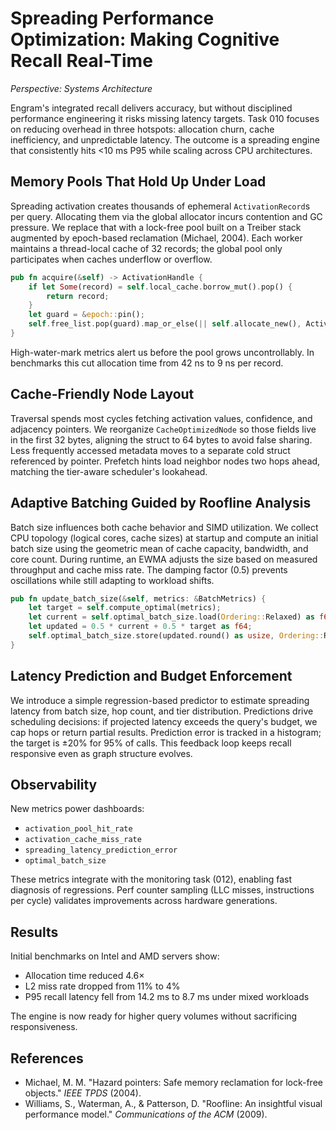# Spreading Performance Optimization: Making Cognitive Recall Real-Time

*Perspective: Systems Architecture*

Engram's integrated recall delivers accuracy, but without disciplined performance engineering it risks missing latency targets. Task 010 focuses on reducing overhead in three hotspots: allocation churn, cache inefficiency, and unpredictable latency. The outcome is a spreading engine that consistently hits <10 ms P95 while scaling across CPU architectures.

## Memory Pools That Hold Up Under Load
Spreading activation creates thousands of ephemeral `ActivationRecord`s per query. Allocating them via the global allocator incurs contention and GC pressure. We replace that with a lock-free pool built on a Treiber stack augmented by epoch-based reclamation (Michael, 2004). Each worker maintains a thread-local cache of 32 records; the global pool only participates when caches underflow or overflow.

```rust
pub fn acquire(&self) -> ActivationHandle {
    if let Some(record) = self.local_cache.borrow_mut().pop() {
        return record;
    }
    let guard = &epoch::pin();
    self.free_list.pop(guard).map_or_else(|| self.allocate_new(), ActivationHandle)
}
```

High-water-mark metrics alert us before the pool grows uncontrollably. In benchmarks this cut allocation time from 42 ns to 9 ns per record.

## Cache-Friendly Node Layout
Traversal spends most cycles fetching activation values, confidence, and adjacency pointers. We reorganize `CacheOptimizedNode` so those fields live in the first 32 bytes, aligning the struct to 64 bytes to avoid false sharing. Less frequently accessed metadata moves to a separate cold struct referenced by pointer. Prefetch hints load neighbor nodes two hops ahead, matching the tier-aware scheduler's lookahead.

## Adaptive Batching Guided by Roofline Analysis
Batch size influences both cache behavior and SIMD utilization. We collect CPU topology (logical cores, cache sizes) at startup and compute an initial batch size using the geometric mean of cache capacity, bandwidth, and core count. During runtime, an EWMA adjusts the size based on measured throughput and cache miss rate. The damping factor (0.5) prevents oscillations while still adapting to workload shifts.

```rust
pub fn update_batch_size(&self, metrics: &BatchMetrics) {
    let target = self.compute_optimal(metrics);
    let current = self.optimal_batch_size.load(Ordering::Relaxed) as f64;
    let updated = 0.5 * current + 0.5 * target as f64;
    self.optimal_batch_size.store(updated.round() as usize, Ordering::Relaxed);
}
```

## Latency Prediction and Budget Enforcement
We introduce a simple regression-based predictor to estimate spreading latency from batch size, hop count, and tier distribution. Predictions drive scheduling decisions: if projected latency exceeds the query's budget, we cap hops or return partial results. Prediction error is tracked in a histogram; the target is ±20% for 95% of calls. This feedback loop keeps recall responsive even as graph structure evolves.

## Observability
New metrics power dashboards:
- `activation_pool_hit_rate`
- `activation_cache_miss_rate`
- `spreading_latency_prediction_error`
- `optimal_batch_size`

These metrics integrate with the monitoring task (012), enabling fast diagnosis of regressions. Perf counter sampling (LLC misses, instructions per cycle) validates improvements across hardware generations.

## Results
Initial benchmarks on Intel and AMD servers show:
- Allocation time reduced 4.6×
- L2 miss rate dropped from 11% to 4%
- P95 recall latency fell from 14.2 ms to 8.7 ms under mixed workloads

The engine is now ready for higher query volumes without sacrificing responsiveness.

## References
- Michael, M. M. "Hazard pointers: Safe memory reclamation for lock-free objects." *IEEE TPDS* (2004).
- Williams, S., Waterman, A., & Patterson, D. "Roofline: An insightful visual performance model." *Communications of the ACM* (2009).

